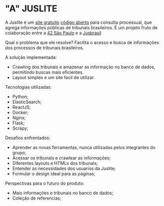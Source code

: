 # "A" JUSLITE

A Juslite é um <a href="https://juslite.42sp.org.br">site gratuito</a> <a href="https://github.com/juspiter/juslite"> código aberto</a> para consulta processual, que agrega informações públicas de tribunais brasileiros. É um projeto fruto de colaboração entre a <a href="https://www.42sp.org.br/">42 São Paulo</a> e a <a href="https://www.jusbrasil.com.br/">Jusbrasil</a>

Qual o problema que ele resolve?
  Facilita o acesso e busca de informações dos processos de tribunais brasileiros.
  
A solução implementada: 
  - Crawling dos tribunais e amazenar as informação no banco de dados, permitindo buscas mais eficientes.
  - Layout simples e um site facil de utilizar.

Tecnologias utilizadas:
  - Python;
  - ElasticSearch;
  - ReactJS;
  - Docker;
  - Nginx;
  - Flask;
  - Scrapy;

Desafios enfrentados:
  - Aprender as novas ferramentas, nunca utilizadas pelos integrantes do grupo;
  - Acessar os tribunais e crawlear as informações;
  - Diferentes layouts e HTMLs dos tribunais;
  - Entender as necessidades dos usuarios da Juslite;
  - Formular o design ideal para as páginas;

Perspectivas para o futuro do produto:
  - Mais informações e tribunais no banco de dados;
  - Coleção de referencias;
